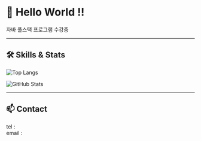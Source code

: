 # 👋 Hello World !!

자바 풀스택 프로그램 수강중

---

## 🛠 Skills & Stats

![Top Langs](https://github-readme-stats.vercel.app/api/top-langs/?username=your-github-id&layout=compact&theme=default)

![GitHub Stats](https://github-readme-stats.vercel.app/api?username=your-github-id&show_icons=true&theme=default)

---

## 📫 Contact

tel : 
<br>email :

